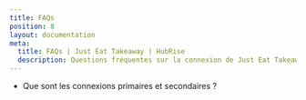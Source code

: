 ```yaml
---
title: FAQs
position: 8
layout: documentation
meta:
  title: FAQs | Just Eat Takeaway | HubRise
  description: Questions fréquentes sur la connexion de Just Eat Takeaway à HubRise afin que votre logiciel de caisse fonctionne avec d'autres applications comme un tout cohérent.
---
```



- <Link to="/apps/just-eat-takeaway/faqs/primary-secondary-connections/">Que sont les connexions primaires et secondaires&nbsp;?</Link>

